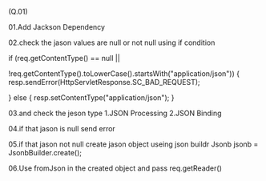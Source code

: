 
(Q.01)

01.Add Jackson Dependency

02.check the jason values are null or not null using if condition

  if (req.getContentType() == null ||

  !req.getContentType().toLowerCase().startsWith("application/json")) {
  resp.sendError(HttpServletResponse.SC_BAD_REQUEST);
  
} else {
  resp.setContentType("application/json");
  }

03.and check the jeson type
  1.JSON Processing
  2.JSON Binding

04.if that jason is null send error

05.if that jason not null create jason object useing json buildr
   Jsonb jsonb = JsonbBuilder.create();

06.Use fromJson in the created object and pass req.getReader()


